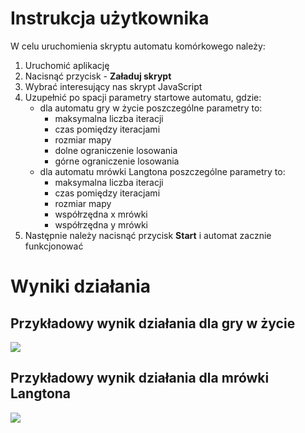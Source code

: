 # Instrukcja użytkownika 
W celu uruchomienia skryptu automatu komórkowego należy:

1. Uruchomić aplikację
2. Nacisnąć przycisk - **Załaduj skrypt**
3. Wybrać interesujący nas skrypt JavaScript
4. Uzupełnić po spacji parametry startowe automatu, gdzie:
   * dla automatu gry w życie poszczególne parametry to: 
     * maksymalna liczba iteracji
     * czas pomiędzy iteracjami
     * rozmiar mapy
     * dolne ograniczenie losowania
     * górne ograniczenie losowania
   * dla automatu mrówki Langtona poszczególne parametry to:
       * maksymalna liczba iteracji
       * czas pomiędzy iteracjami
       * rozmiar mapy
       * współrzędna x mrówki 
       * współrzędna y mrówki
5. Następnie należy nacisnąć przycisk **Start** i automat zacznie funkcjonować


# Wyniki działania

## Przykładowy wynik działania dla gry w życie
![](graŻycie.png)

## Przykładowy wynik działania dla mrówki Langtona
![](mrówkaLangtona.png)

